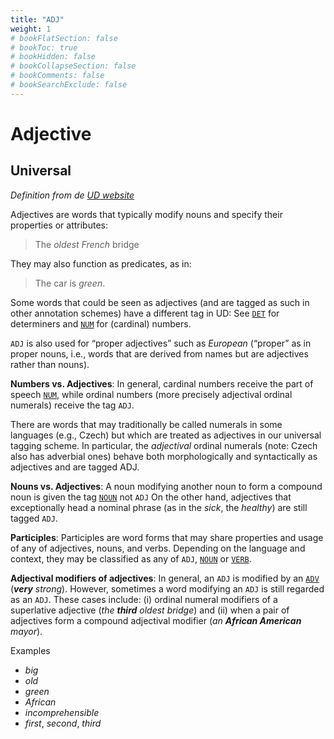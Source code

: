 ```yaml
---
title: "ADJ"
weight: 1
# bookFlatSection: false
# bookToc: true
# bookHidden: false
# bookCollapseSection: false
# bookComments: false
# bookSearchExclude: false
---
```

# Adjective

## Universal

*Definition from de [UD website](https://universaldependencies.org/u/pos/ADJ.html)*

Adjectives are words that typically modify nouns and specify their properties or attributes:

> The *oldest* *French* bridge

They may also function as predicates, as in:

> The car is *green*.

Some words that could be seen as adjectives (and are tagged as such in other annotation schemes) have a different tag in UD: See  [`DET`](./DET) for determiners and [`NUM`](./NUM) for (cardinal) numbers.

`ADJ` is also used for “proper adjectives” such as *European* (“proper” as in proper nouns, i.e., words that are derived from names but are adjectives rather than nouns).

**Numbers vs. Adjectives**: In general, cardinal numbers receive the part of speech [`NUM`](./NUM), while ordinal numbers (more precisely adjectival ordinal numerals) receive the tag `ADJ`.

There are words that may traditionally be called numerals in some languages (e.g., Czech) but which are treated as adjectives in our universal tagging scheme. In particular, the *adjectival* ordinal numerals (note: Czech also has adverbial ones) behave both morphologically and syntactically as adjectives and are tagged ADJ.

**Nouns vs. Adjectives**: A noun modifying another noun to form a compound noun is given the tag [`NOUN`](./NOUN) not `ADJ`
On the other hand, adjectives that exceptionally head a nominal phrase (as in the *sick*, the *healthy*) are still tagged `ADJ`.

**Participles**: Participles are word forms that may share properties and usage of any of adjectives, nouns, and verbs. Depending on the language and context, they may be classified as any of `ADJ`, [`NOUN`](./NOUN) or [`VERB`](./VERB).

**Adjectival modifiers of adjectives**: In general, an `ADJ` is modified by an [`ADV`](./ADV) (*__very__ strong*).
However, sometimes a word modifying an `ADJ` is still regarded as an `ADJ`.
These cases include: (i) ordinal numeral modifiers of a superlative adjective (*the __third__ oldest bridge*) and (ii) when a pair of adjectives form a compound adjectival modifier (*an __African American__ mayor*).

Examples
- *big*
- *old*
- *green*
- *African*
- *incomprehensible*
- *first*, *second*, *third*






